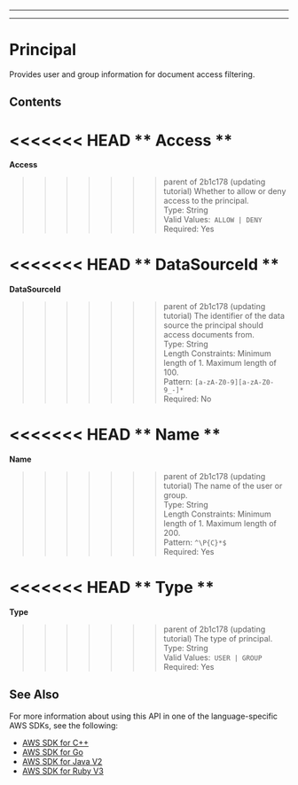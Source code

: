 --------

--------

# Principal<a name="API_Principal"></a>

Provides user and group information for document access filtering\.

## Contents<a name="API_Principal_Contents"></a>

<<<<<<< HEAD
 ** Access **   <a name="Kendra-Type-Principal-Access"></a>
=======
 **Access**   <a name="Kendra-Type-Principal-Access"></a>
>>>>>>> parent of 2b1c178 (updating tutorial)
Whether to allow or deny access to the principal\.  
Type: String  
Valid Values:` ALLOW | DENY`   
Required: Yes

<<<<<<< HEAD
 ** DataSourceId **   <a name="Kendra-Type-Principal-DataSourceId"></a>
=======
 **DataSourceId**   <a name="Kendra-Type-Principal-DataSourceId"></a>
>>>>>>> parent of 2b1c178 (updating tutorial)
The identifier of the data source the principal should access documents from\.  
Type: String  
Length Constraints: Minimum length of 1\. Maximum length of 100\.  
Pattern: `[a-zA-Z0-9][a-zA-Z0-9_-]*`   
Required: No

<<<<<<< HEAD
 ** Name **   <a name="Kendra-Type-Principal-Name"></a>
=======
 **Name**   <a name="Kendra-Type-Principal-Name"></a>
>>>>>>> parent of 2b1c178 (updating tutorial)
The name of the user or group\.  
Type: String  
Length Constraints: Minimum length of 1\. Maximum length of 200\.  
Pattern: `^\P{C}*$`   
Required: Yes

<<<<<<< HEAD
 ** Type **   <a name="Kendra-Type-Principal-Type"></a>
=======
 **Type**   <a name="Kendra-Type-Principal-Type"></a>
>>>>>>> parent of 2b1c178 (updating tutorial)
The type of principal\.  
Type: String  
Valid Values:` USER | GROUP`   
Required: Yes

## See Also<a name="API_Principal_SeeAlso"></a>

For more information about using this API in one of the language\-specific AWS SDKs, see the following:
+  [ AWS SDK for C\+\+](https://docs.aws.amazon.com/goto/SdkForCpp/kendra-2019-02-03/Principal) 
+  [ AWS SDK for Go](https://docs.aws.amazon.com/goto/SdkForGoV1/kendra-2019-02-03/Principal) 
+  [ AWS SDK for Java V2](https://docs.aws.amazon.com/goto/SdkForJavaV2/kendra-2019-02-03/Principal) 
+  [ AWS SDK for Ruby V3](https://docs.aws.amazon.com/goto/SdkForRubyV3/kendra-2019-02-03/Principal) 
